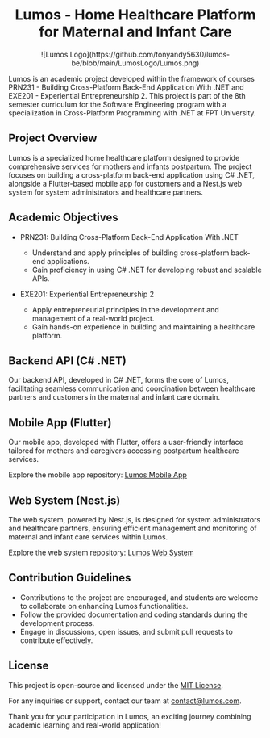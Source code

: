 # <center>Lumos - Home Healthcare Platform for Maternal and Infant Care</center>

<center>
  ![Lumos Logo](https://github.com/tonyandy5630/lumos-be/blob/main/LumosLogo/Lumos.png)
</center>

Lumos is an academic project developed within the framework of courses PRN231 - Building Cross-Platform Back-End Application With .NET and EXE201 - Experiential Entrepreneurship 2. This project is part of the 8th semester curriculum for the Software Engineering program with a specialization in Cross-Platform Programming with .NET at FPT University.

## Project Overview

Lumos is a specialized home healthcare platform designed to provide comprehensive services for mothers and infants postpartum. The project focuses on building a cross-platform back-end application using C# .NET, alongside a Flutter-based mobile app for customers and a Nest.js web system for system administrators and healthcare partners.

## Academic Objectives

* PRN231: Building Cross-Platform Back-End Application With .NET

  - Understand and apply principles of building cross-platform back-end applications.
  - Gain proficiency in using C# .NET for developing robust and scalable APIs.

* EXE201: Experiential Entrepreneurship 2

  - Apply entrepreneurial principles in the development and management of a real-world project.
  - Gain hands-on experience in building and maintaining a healthcare platform.

## Backend API (C# .NET)

Our backend API, developed in C# .NET, forms the core of Lumos, facilitating seamless communication and coordination between healthcare partners and customers in the maternal and infant care domain.

## Mobile App (Flutter)

Our mobile app, developed with Flutter, offers a user-friendly interface tailored for mothers and caregivers accessing postpartum healthcare services.

Explore the mobile app repository: [Lumos Mobile App](https://github.com/3mallrice/EXE201_Lumos_Mobile)

## Web System (Nest.js)

The web system, powered by Nest.js, is designed for system administrators and healthcare partners, ensuring efficient management and monitoring of maternal and infant care services within Lumos.

Explore the web system repository: [Lumos Web System](link_to_web_repository)

## Contribution Guidelines

- Contributions to the project are encouraged, and students are welcome to collaborate on enhancing Lumos functionalities.
- Follow the provided documentation and coding standards during the development process.
- Engage in discussions, open issues, and submit pull requests to contribute effectively.

## License

This project is open-source and licensed under the [MIT License](link_to_license_file).

For any inquiries or support, contact our team at [contact@lumos.com](mailto:contact@lumos.com).

Thank you for your participation in Lumos, an exciting journey combining academic learning and real-world application!
